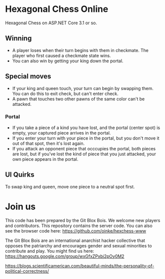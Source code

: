 # Hexagonal Chess Online

Hexagonal Chess on ASP.NET Core 3.1 or so.

## Winning

* A player loses when their turn begins with them in checkmate. The player who first caused a checkmate state wins. 
* You can also win by getting your king down the portal.

## Special moves

* If your king and queen touch, your turn can begin by swapping them. You can do this to exit check, but can't enter check.
* A pawn that touches two other pawns of the same color can't be attacked.

### Portal

* If you take a piece of a kind you have lost, and the portal (center spot) is empty, your captured piece arrives in the portal.
* If you enter your turn with your piece in the portal, but you don't move it out of that spot, then it's lost again.
* If you attack an opponent piece that occcupies the portal, both pieces are lost, but if you've lost the kind of piece that you just attacked, your own piece appears in the portal.

## UI Quirks

To swap king and queen, move one piece to a neutral spot first.

# Join us

This code has been prepared by the Git Blox Bois. We welcome new players and contributors. 
This repository contains the server code. You can also see the browser code here:
https://github.com/oinke/hexchess-www

The Git Blox Bois are an international anarchist hacker collective that opposes the patriarchy
and encourages gender and sexual minorities to contribute and play. You might find us here:
https://hangouts.google.com/group/wxGfxZPxbj2pOy0M2

https://blogs.scientificamerican.com/beautiful-minds/the-personality-of-political-correctness/
